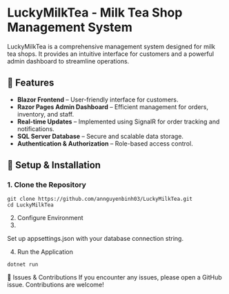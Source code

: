 # LuckyMilkTea - Milk Tea Shop Management System  

LuckyMilkTea is a comprehensive management system designed for milk tea shops. It provides an intuitive interface for customers and a powerful admin dashboard to streamline operations.  

## 🚀 Features  

- **Blazor Frontend** – User-friendly interface for customers.  
- **Razor Pages Admin Dashboard** – Efficient management for orders, inventory, and staff.  
- **Real-time Updates** – Implemented using SignalR for order tracking and notifications.  
- **SQL Server Database** – Secure and scalable data storage.  
- **Authentication & Authorization** – Role-based access control.  

## 📌 Setup & Installation  

### 1. Clone the Repository  
```
git clone https://github.com/annguyenbinh03/LuckyMilkTea.git  
cd LuckyMilkTea  
```
2. Configure Environment
3. 
Set up appsettings.json with your database connection string.

4. Run the Application
```
dotnet run  
```
🐛 Issues & Contributions
If you encounter any issues, please open a GitHub issue. Contributions are welcome!
